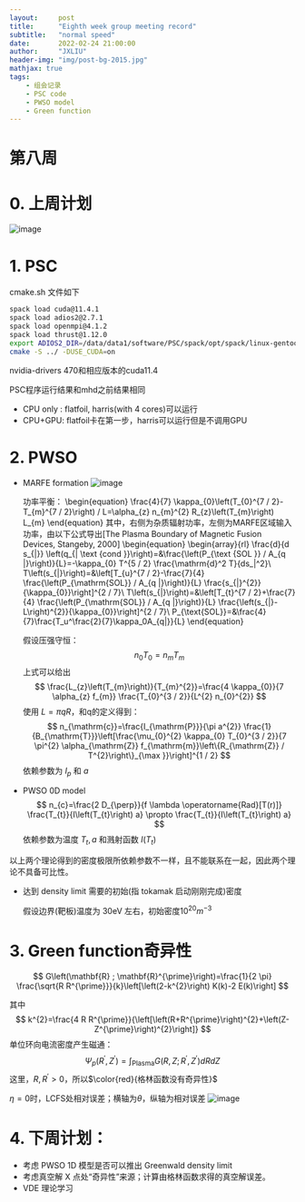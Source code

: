 ```yaml
---
layout:     post
title:      "Eighth week group meeting record"
subtitle:   "normal speed"
date:       2022-02-24 21:00:00
author:     "JXLIU"
header-img: "img/post-bg-2015.jpg"
mathjax: true
tags:
    - 组会记录
    - PSC code
    - PWSO model
    - Green function
---
```


# 第八周

# 0. 上周计划
   ![image](https://user-images.githubusercontent.com/71710349/155537989-9a65b58c-094c-4e08-8063-3f0817ddec02.png)

# 1. PSC

cmake.sh 文件如下

```bash
spack load cuda@11.4.1
spack load adios2@2.7.1
spack load openmpi@4.1.2
spack load thrust@1.12.0
export ADIOS2_DIR=/data/data1/software/PSC/spack/opt/spack/linux-gentoo2-skylake/gcc-10.3.0/adios2-2.7.1-jaxcfloyxp4ko27z2m2o6eg5gbbv5jgn
cmake -S ../ -DUSE_CUDA=on
```

nvidia-drivers 470和相应版本的cuda11.4

PSC程序运行结果和mhd之前结果相同

- CPU only : flatfoil, harris(with 4 cores)可以运行
- CPU+GPU: flatfoil卡在第一步，harris可以运行但是不调用GPU

# 2. PWSO
- MARFE formation
  ![image](https://user-images.githubusercontent.com/71710349/155538305-13247b9a-5325-4da5-98ad-b0074750a559.png)

  功率平衡：
  \begin{equation}
  \frac{4}{7} \kappa_{0}\left(T_{0}^{7 / 2}-T_{m}^{7 / 2}\right) / L=\alpha_{z} n_{m}^{2} R_{z}\left(T_{m}\right) L_{m}
  \end{equation}
  	其中，右侧为杂质辐射功率，左侧为MARFE区域输入功率，由以下公式导出[The Plasma Boundary of Magnetic Fusion Devices, Stangeby, 2000]
  \begin{equation}
  \begin{array}{rl}
  \frac{d}{d s_{\|}} \left(q_{\| \text {cond }}\right)=&\frac{\left(P_{\text {SOL }} / A_{q \|}\right)}{L}=-\kappa_{0} T^{5 / 2} \frac{\mathrm{d}^2 T}{ds_\|^2}\\
  T\left(s_{\|}\right)=&\left[T_{u}^{7 / 2}-\frac{7}{4} \frac{\left(P_{\mathrm{SOL}} / A_{q \|}\right)}{L} \frac{s_{\|}^{2}}{\kappa_{0}}\right]^{2 / 7}\\
  T\left(s_{\|}\right)=&\left[T_{t}^{7 / 2}+\frac{7}{4} \frac{\left(P_{\mathrm{SOL}} / A_{q \|}\right)}{L} \frac{\left(s_{\|}-L\right)^{2}}{\kappa_{0}}\right]^{2 / 7}\\
  P_{\text{SOL}}=&\frac{4}{7}\frac{T_u^\frac{2}{7}\kappa_0A_{q\|}}{L}
  \end{equation}


  假设压强守恒：
  $$
  n_0T_0=n_mT_m
  $$
  上式可以给出
  $$
  \frac{L_{z}\left(T_{m}\right)}{T_{m}^{2}}=\frac{4 \kappa_{0}}{7 \alpha_{z} f_{m}} \frac{T_{0}^{3 / 2}}{L^{2} n_{0}^{2}}
  $$
  使用 $L=\pi qR$，和q的定义得到：
  $$
  n_{\mathrm{c}}=\frac{I_{\mathrm{P}}}{\pi a^{2}} \frac{1}{B_{\mathrm{T}}}\left[\frac{\mu_{0}^{2} \kappa_{0} T_{0}^{3 / 2}}{7 \pi^{2} \alpha_{\mathrm{Z}} f_{\mathrm{m}}\left\{R_{\mathrm{Z}} / T^{2}\right\}_{\max }}\right]^{1 / 2}
  $$
  依赖参数为 $I_p$ 和 $a$

- PWSO 0D model 
  $$
  n_{c}=\frac{2 D_{\perp}}{f \lambda \operatorname{Rad}[T(r)]} \frac{T_{t}}{I\left(T_{t}\right) a} \propto \frac{T_{t}}{I\left(T_{t}\right) a}
  $$
  依赖参数为温度 $T_t, a$ 和溅射函数 $I\left(T_t\right)$ 

以上两个理论得到的密度极限所依赖参数不一样，且不能联系在一起，因此两个理论不具备可比性。

- 达到 density limit 需要的初始(指 tokamak 启动刚刚完成)密度

  假设边界(靶板)温度为 30eV 左右，初始密度$10^{20}m^{-3}$ 

# 3. Green function奇异性

$$
G\left(\mathbf{R} ; \mathbf{R}^{\prime}\right)=\frac{1}{2 \pi} \frac{\sqrt{R R^{\prime}}}{k}\left[\left(2-k^{2}\right) K(k)-2 E(k)\right]
$$

其中 
$$
k^{2}=\frac{4 R R^{\prime}}{\left[\left(R+R^{\prime}\right)^{2}+\left(Z-Z^{\prime}\right)^{2}\right]}
$$
单位环向电流密度产生磁通：
$$
\Psi_{p}\left(R^{\prime}, Z^{\prime}\right)=\int_{\mathrm{Plasma}} G\left(R, Z ; R^{\prime}, Z^{\prime}\right) d R d Z
$$
这里，$R,R^{\prime}>0$，所以$\color{red}{格林函数没有奇异性}$

$\eta=0$时，LCFS处相对误差；横轴为$\theta$，纵轴为相对误差
![image](https://user-images.githubusercontent.com/71710349/155538098-10b77e20-d1ab-4ae5-b9ff-ad9487a7add2.png)

# 4. 下周计划：

- 考虑 PWSO 1D 模型是否可以推出 Greenwald density limit
- 考虑真空解 X 点处“奇异性”来源；计算由格林函数求得的真空解误差。
- VDE 理论学习

